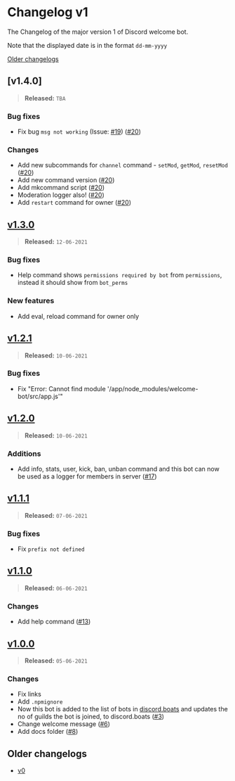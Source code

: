 # Changelog v1

The Changelog of the major version 1 of Discord welcome bot.

Note that the displayed date is in the format `dd-mm-yyyy`

[Older changelogs](#older-changelogs)

## [v1.4.0]

> **Released:** `TBA`

### Bug fixes

- Fix bug `msg not working` (Issue: [#19]) ([#20])

### Changes

- Add new subcommands for `channel` command - `setMod`, `getMod`, `resetMod` ([#20])
- Add new command version ([#20])
- Add mkcommand script ([#20])
- Moderation logger also! ([#20])
- Add `restart` command for owner ([#20])

## [v1.3.0]

> **Released:** `12-06-2021`

### Bug fixes

- Help command shows `permissions required by bot` from `permissions`, instead it should show from `bot_perms`

### New features

- Add eval, reload command for owner only

## [v1.2.1]

> **Released:** `10-06-2021`

### Bug fixes

- Fix "Error: Cannot find module '/app/node_modules/welcome-bot/src/app.js'"

## [v1.2.0]

> **Released:** `10-06-2021`

### Additions

- Add info, stats, user, kick, ban, unban command and this bot can now be used as a logger for members in server ([#17])

## [v1.1.1]

> **Released:** `07-06-2021`

### Bug fixes

- Fix `prefix not defined`

## [v1.1.0]

> **Released:** `06-06-2021`

### Changes

- Add help command ([#13])

## [v1.0.0]

> **Released:** `05-06-2021`

### Changes

- Fix links
- Add `.npmignore`
- Now this bot is added to the list of bots in [discord.boats] and updates the no of guilds the bot is joined, to discord.boats ([#3])
- Change welcome message ([#6])
- Add docs folder ([#8])

<!-- Links -->
[discord.boats]: https://discord.boats/
[#20]: https://github.com/Welcome-Bot/welcome-bot/pull/20
[#19]: https://github.com/Welcome-Bot/welcome-bot/issue/19
[#17]: https://github.com/Welcome-Bot/welcome-bot/pull/17
[#13]: https://github.com/Welcome-Bot/welcome-bot/pull/13
[#8]: https://github.com/Welcome-Bot/welcome-bot/pull/8
[#3]: https://github.com/Welcome-Bot/welcome-bot/pull/3
[#6]: https://github.com/Welcome-Bot/welcome-bot/pull/6
[v1.3.0]: https://github.com/Welcome-Bot/welcome-bot/releases/tag/v1.3.0
[v1.2.1]: https://github.com/Welcome-Bot/welcome-bot/releases/tag/v1.2.1
[v1.2.0]: https://github.com/Welcome-Bot/welcome-bot/releases/tag/v1.2.0
[v1.1.1]: https://github.com/Welcome-Bot/welcome-bot/releases/tag/v1.1.1
[v1.1.0]: https://github.com/Welcome-Bot/welcome-bot/releases/tag/v1.1.0
[v1.0.0]: https://github.com/Welcome-Bot/welcome-bot/releases/tag/v1.0.0

## Older changelogs

- [v0](https://github.com/Welcome-Bot/welcome-bot/blob/v0.1.0/CHANGELOG.md)
